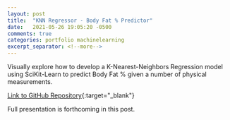 ```yaml
---
layout: post
title:  "KNN Regressor - Body Fat % Predictor"
date:   2021-05-26 19:05:20 -0500
comments: true
categories: portfolio machinelearning
excerpt_separator: <!--more-->
---
```


Visually explore how to develop a K-Nearest-Neighbors Regression model using SciKit-Learn to predict Body Fat % given a number of physical measurements.
<!--more-->

[Link to GitHub Repository](https://github.com/hanleye29/KNN_BodyFat/blob/main/K-Nearest-Neighbor-Regression%20BodyFat%25%20Predictor.ipynb){:target="_blank"}

Full presentation is forthcoming in this post.
